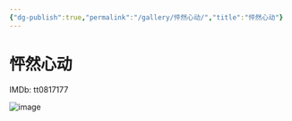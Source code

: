 ```yaml
---
{"dg-publish":true,"permalink":"/gallery/怦然心动/","title":"怦然心动"}
---
```



# 怦然心动

IMDb: tt0817177

![image](https://img1.doubanio.com/view/photo/s_ratio_poster/public/p501177648.webp)
